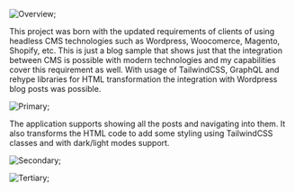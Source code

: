 ![Overview](/headless-wp-nextjs/1.jpg);

This project was born with the updated requirements of clients of using headless CMS technologies such as Wordpress, Woocomerce, Magento, Shopify, etc. This is just a blog sample that shows just that the integration between CMS is possible with modern technologies and my capabilities cover this requirement as well. With usage of TailwindCSS, GraphQL and rehype libraries for HTML transformation the integration with Wordpress blog posts was possible.

![Primary](/headless-wp-nextjs/2.jpg);

The application supports showing all the posts and navigating into them. It also transforms the HTML code to add some styling using TailwindCSS classes and with dark/light modes support.

![Secondary](/headless-wp-nextjs/3.jpg);

![Tertiary](/headless-wp-nextjs/4.jpg);
